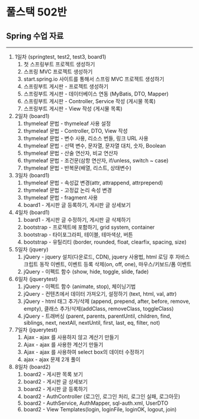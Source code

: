 # 풀스택 502반
## Spring 수업 자료

---

1. 1일차 (springtest, test2, test3, board1)
	1. 첫 스프링부트 프로젝트 생성하기
	2. 스프링 MVC 프로젝트 생성하기
	3. start.spring.io 사이트를 통해서 스프링 MVC 프로젝트 생성하기
	4. 스프링부트 게시판 - 프로젝트 생성하기
	5. 스프링부트 게시판 - 데이터베이스 연동 (MyBatis, DTO, Mapper)
	6. 스프링부트 게시판 - Controller, Service 작성 (게시물 목록)
	7. 스프링부트 게시판 - View 작성 (게시물 목록)
2. 2일차 (board1)
	1. thymeleaf 문법 - thymeleaf 사용 설정
	2. thymeleaf 문법 - Controller, DTO, View 작성
	3. thymeleaf 문법 - 변수 사용, 리소스 번들, 링크 URL 사용
	4. thymeleaf 문법 - 선택 변수, 문자열, 문자열 대치, 숫자, Boolean
	5. thymeleaf 문법 - 산술 연산자, 비교 연산자
	6. thymeleaf 문법 - 조건문(삼항 연산자, if/unless, switch ~ case)
	7. thymeleaf 문법 - 반복문(배열, 리스트, 상태변수)
3. 3일차 (board1)
	1. thymeleaf 문법 - 속성값 변경(attr, attrappend, attrprepend)
	2. thymeleaf 문법 - 고정값 논리 속성 변경
	3. thymeleaf 문법 - fragment 사용
	4. board1 - 게시판 글 등록하기, 게시판 글 상세보기
4. 4일차 (board1)
	1. board1 - 게시판 글 수정하기, 게시판 글 삭제하기
	2. bootstrap - 프로젝트에 포함하기, grid system, container
	3. bootstrap - 타이포그라피, 테이블, 테마색상, 버튼
	4. bootstrap - 유틸리티 (border, rounded, float, clearfix, spacing, size)
5. 5일차 (jquery)
	1. jQuery - jquery 설치(다운로드, CDN), jquery 사용법, html 로딩 후 자바스크립트 동작 이벤트, 이벤트 등록 삭제(on, off, one), 마우스/키보드/폼 이벤트
	2. jQuery - 이펙트 함수 (show, hide, toggle, slide, fade)
6. 6일차 (jquerytest)
	1. jQuery - 이펙트 함수 (animate, stop), 체이닝기법
	2. jQuery - 컨텐츠에서 데이터 가져오기, 설정하기 (text, html, val, attr)
	3. jQuery - html 태그 추가/삭제 (append, prepend, after, before, remove, empty), 클래스 추가/삭제(addClass, removeClass, toggleClass)
	4. jQuery - 트래버싱 (parent, parents, parentUntil, children, find, siblings, next, nextAll, nextUntil, first, last, eq, filter, not)
7. 7일차 (jquerytest)
	1. Ajax - ajax 를 사용하지 않고 계산기 만들기
	2. Ajax - ajax 를 사용한 계산기 만들기
	3. Ajax - ajax 를 사용하여 select box의 데이터 수정하기
	4. ajax - ajax 문제 2개 풀이
8. 8일차 (board2)
	1. board2 - 게시판 목록 보기
	2. board2 - 게시판 글 상세보기
	3. board2 - 게시판 글 등록하기
	4. board2 - AuthController (로그인, 로그인 처리, 로그인 실패, 로그아웃)
	5. board2 - AuthService, AuthMapper, sql-auth.xml, UserDTO
	6. board2 - View Templates(login, loginFile, loginOK, logout, join)